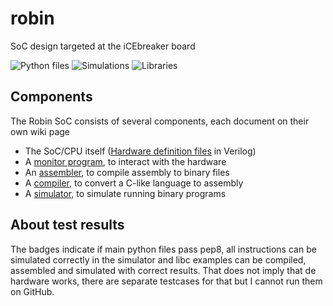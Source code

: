# robin
SoC design targeted at the iCEbreaker board

![Python files](https://github.com/varkenvarken/robin/workflows/Python%20files/badge.svg) ![Simulations](https://github.com/varkenvarken/robin/workflows/Simulations/badge.svg) ![Libraries](https://github.com/varkenvarken/robin/workflows/Libraries/badge.svg)

## Components

The Robin SoC consists of several components, each document on their own wiki page

* The SoC/CPU itself ([Hardware definition files](https://github.com/varkenvarken/robin/tree/master/SoC) in Verilog)
* A [monitor program](https://github.com/varkenvarken/robin/wiki/Monitor), to interact with the hardware
* An [assembler](https://github.com/varkenvarken/robin/wiki/Assembler), to compile assembly to binary files
* A [compiler](https://github.com/varkenvarken/robin/wiki/Compiler), to convert a C-like language to assembly
* A [simulator](https://github.com/varkenvarken/robin/wiki/Simulator), to simulate running binary programs 

## About test results

The badges indicate if main python files pass pep8, all instructions can be simulated correctly in the simulator and libc examples can be compiled, assembled and simulated with correct results. That does not imply that de hardware works, there are separate testcases for that but I cannot run them on GitHub.
